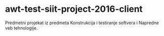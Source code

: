 # awt-test-siit-project-2016-client
Predmetni projekat iz predmeta Konstrukcija i testiranje softvera i Napredne veb tehnologije.
